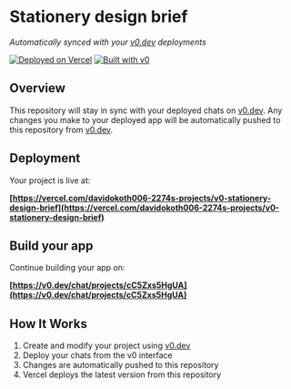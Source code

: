 # Stationery design brief

*Automatically synced with your [v0.dev](https://v0.dev) deployments*

[![Deployed on Vercel](https://img.shields.io/badge/Deployed%20on-Vercel-black?style=for-the-badge&logo=vercel)](https://vercel.com/davidokoth006-2274s-projects/v0-stationery-design-brief)
[![Built with v0](https://img.shields.io/badge/Built%20with-v0.dev-black?style=for-the-badge)](https://v0.dev/chat/projects/cC5Zxs5HgUA)

## Overview

This repository will stay in sync with your deployed chats on [v0.dev](https://v0.dev).
Any changes you make to your deployed app will be automatically pushed to this repository from [v0.dev](https://v0.dev).

## Deployment

Your project is live at:

**[https://vercel.com/davidokoth006-2274s-projects/v0-stationery-design-brief](https://vercel.com/davidokoth006-2274s-projects/v0-stationery-design-brief)**

## Build your app

Continue building your app on:

**[https://v0.dev/chat/projects/cC5Zxs5HgUA](https://v0.dev/chat/projects/cC5Zxs5HgUA)**

## How It Works

1. Create and modify your project using [v0.dev](https://v0.dev)
2. Deploy your chats from the v0 interface
3. Changes are automatically pushed to this repository
4. Vercel deploys the latest version from this repository
